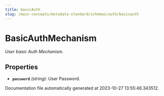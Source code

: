 ```yaml
---
title: basicAuth
slug: /main-concepts/metadata-standard/schemas/auth/basicauth
---
```


# BasicAuthMechanism

*User basic Auth Mechanism.*

## Properties

- **`password`** *(string)*: User Password.


Documentation file automatically generated at 2023-10-27 13:55:46.343512.
